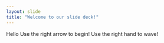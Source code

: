 ```yaml
---
layout: slide
title: "Welcome to our slide deck!"
---
```

Hello
Use the right arrow to begin!
Use the right hand to wave!

